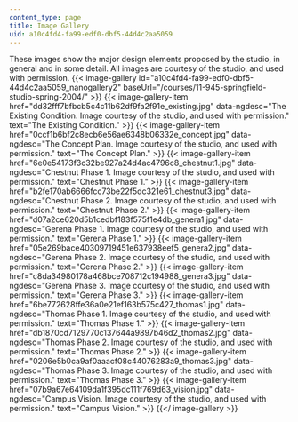 ```yaml
---
content_type: page
title: Image Gallery
uid: a10c4fd4-fa99-edf0-dbf5-44d4c2aa5059
---
```


These images show the major design elements proposed by the studio, in general and in some detail. All images are courtesy of the studio, and used with permission.
{{< image-gallery id="a10c4fd4-fa99-edf0-dbf5-44d4c2aa5059_nanogallery2" baseUrl="/courses/11-945-springfield-studio-spring-2004/" >}}
{{< image-gallery-item href="dd32fff7bfbcb5c4c11b62df9fa2f91e_existing.jpg" data-ngdesc="The Existing Condition. Image courtesy of the studio, and used with permission." text="The Existing Condition." >}}
{{< image-gallery-item href="0ccf1b6bf2c8ecb6e56ae6348b06332e_concept.jpg" data-ngdesc="The Concept Plan. Image courtesy of the studio, and used with permission." text="The Concept Plan." >}}
{{< image-gallery-item href="6e0e54173f3c32be927a24d4ac4796c8_chestnut1.jpg" data-ngdesc="Chestnut Phase 1. Image courtesy of the studio, and used with permission." text="Chestnut Phase 1." >}}
{{< image-gallery-item href="b2fe170ab6666fcc73be22f5dc321e61_chestnut3.jpg" data-ngdesc="Chestnut Phase 2. Image courtesy of the studio, and used with permission." text="Chestnut Phase 2." >}}
{{< image-gallery-item href="d07a2ce620d5b1cedbf183f575f1e4db_genera1.jpg" data-ngdesc="Gerena Phase 1. Image courtesy of the studio, and used with permission." text="Gerena Phase 1." >}}
{{< image-gallery-item href="05e269bace40309719451e637938eef5_genera2.jpg" data-ngdesc="Gerena Phase 2. Image courtesy of the studio, and used with permission." text="Gerena Phase 2." >}}
{{< image-gallery-item href="c8da34980178a468bce708712c194988_genera3.jpg" data-ngdesc="Gerena Phase 3. Image courtesy of the studio, and used with permission." text="Gerena Phase 3." >}}
{{< image-gallery-item href="6be772628ffe36a0e21ef163b575c427_thomas1.jpg" data-ngdesc="Thomas Phase 1. Image courtesy of the studio, and used with permission." text="Thomas Phase 1." >}}
{{< image-gallery-item href="db1870cd7129770c137644a9897b46d2_thomas2.jpg" data-ngdesc="Thomas Phase 2. Image courtesy of the studio, and used with permission." text="Thomas Phase 2." >}}
{{< image-gallery-item href="0206e5b0ca9af0aaacf08c44076283a9_thomas3.jpg" data-ngdesc="Thomas Phase 3. Image courtesy of the studio, and used with permission." text="Thomas Phase 3." >}}
{{< image-gallery-item href="07b9a67e64109da1f395dc111f769d63_vision.jpg" data-ngdesc="Campus Vision. Image courtesy of the studio, and used with permission." text="Campus Vision." >}}
{{</ image-gallery >}}